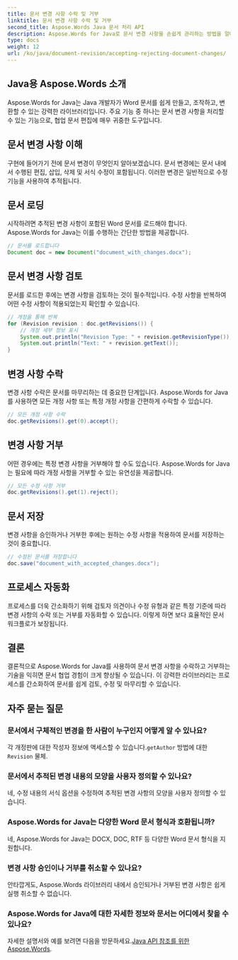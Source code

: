 ```yaml
---
title: 문서 변경 사항 수락 및 거부
linktitle: 문서 변경 사항 수락 및 거부
second_title: Aspose.Words Java 문서 처리 API
description: Aspose.Words for Java로 문서 변경 사항을 손쉽게 관리하는 방법을 알아보세요. 수정 사항을 원활하게 수락하고 거부하세요.
type: docs
weight: 12
url: /ko/java/document-revision/accepting-rejecting-document-changes/
---
```


## Java용 Aspose.Words 소개

Aspose.Words for Java는 Java 개발자가 Word 문서를 쉽게 만들고, 조작하고, 변환할 수 있는 강력한 라이브러리입니다. 주요 기능 중 하나는 문서 변경 사항을 처리할 수 있는 기능으로, 협업 문서 편집에 매우 귀중한 도구입니다.

## 문서 변경 사항 이해

구현에 들어가기 전에 문서 변경이 무엇인지 알아보겠습니다. 문서 변경에는 문서 내에서 수행된 편집, 삽입, 삭제 및 서식 수정이 포함됩니다. 이러한 변경은 일반적으로 수정 기능을 사용하여 추적됩니다.

## 문서 로딩

시작하려면 추적된 변경 사항이 포함된 Word 문서를 로드해야 합니다. Aspose.Words for Java는 이를 수행하는 간단한 방법을 제공합니다.

```java
// 문서를 로드합니다
Document doc = new Document("document_with_changes.docx");
```

## 문서 변경 사항 검토

문서를 로드한 후에는 변경 사항을 검토하는 것이 필수적입니다. 수정 사항을 반복하여 어떤 수정 사항이 적용되었는지 확인할 수 있습니다.

```java
// 개정을 통해 반복
for (Revision revision : doc.getRevisions()) {
    // 개정 세부 정보 표시
    System.out.println("Revision Type: " + revision.getRevisionType());
    System.out.println("Text: " + revision.getText());
}
```

## 변경 사항 수락

변경 사항 수락은 문서를 마무리하는 데 중요한 단계입니다. Aspose.Words for Java를 사용하면 모든 개정 사항 또는 특정 개정 사항을 간편하게 수락할 수 있습니다.

```java
// 모든 개정 사항 수락
doc.getRevisions().get(0).accept();
```

## 변경 사항 거부

어떤 경우에는 특정 변경 사항을 거부해야 할 수도 있습니다. Aspose.Words for Java는 필요에 따라 개정 사항을 거부할 수 있는 유연성을 제공합니다.

```java
// 모든 수정 사항 거부
doc.getRevisions().get(1).reject();
```

## 문서 저장

변경 사항을 승인하거나 거부한 후에는 원하는 수정 사항을 적용하여 문서를 저장하는 것이 중요합니다.

```java
// 수정된 문서를 저장합니다
doc.save("document_with_accepted_changes.docx");
```

## 프로세스 자동화

프로세스를 더욱 간소화하기 위해 검토자 의견이나 수정 유형과 같은 특정 기준에 따라 변경 사항의 수락 또는 거부를 자동화할 수 있습니다. 이렇게 하면 보다 효율적인 문서 워크플로가 보장됩니다.

## 결론

결론적으로 Aspose.Words for Java를 사용하여 문서 변경 사항을 수락하고 거부하는 기술을 익히면 문서 협업 경험이 크게 향상될 수 있습니다. 이 강력한 라이브러리는 프로세스를 간소화하여 문서를 쉽게 검토, 수정 및 마무리할 수 있습니다.

## 자주 묻는 질문

### 문서에서 구체적인 변경을 한 사람이 누구인지 어떻게 알 수 있나요?

 각 개정판에 대한 작성자 정보에 액세스할 수 있습니다.`getAuthor` 방법에 대한`Revision` 물체.

### 문서에서 추적된 변경 내용의 모양을 사용자 정의할 수 있나요?

네, 수정 내용의 서식 옵션을 수정하여 추적된 변경 사항의 모양을 사용자 정의할 수 있습니다.

### Aspose.Words for Java는 다양한 Word 문서 형식과 호환됩니까?

네, Aspose.Words for Java는 DOCX, DOC, RTF 등 다양한 Word 문서 형식을 지원합니다.

### 변경 사항 승인이나 거부를 취소할 수 있나요?

안타깝게도, Aspose.Words 라이브러리 내에서 승인되거나 거부된 변경 사항은 쉽게 실행 취소할 수 없습니다.

### Aspose.Words for Java에 대한 자세한 정보와 문서는 어디에서 찾을 수 있나요?

 자세한 설명서와 예를 보려면 다음을 방문하세요.[Java API 참조를 위한 Aspose.Words](https://reference.aspose.com/words/java/).